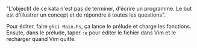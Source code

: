 "L'objectif de ce kata n'est pas de terminer, d'écrire un programme. Le but est
d'illustrer un concept et de répondre à toutes les questions".

Pour éditer, faire `ghci Main.hs`, ça lance le prélude et charge les fonctions. Ensute, dans le prélude, taper `:e` pour éditer le fichier dans Vim et le recharger quand Vim quitte.
